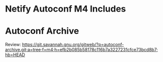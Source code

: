 # Netify Autoconf M4 Includes

# Autoconf Archive

Review:
https://git.savannah.gnu.org/gitweb/?p=autoconf-archive.git;a=tree;f=m4;h=efb2b085b58178c116b7a3227231cfce73bcd8b7;hb=HEAD
